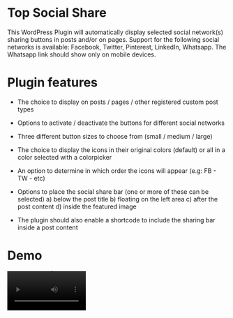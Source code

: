 # Top Social Share #

This WordPress Plugin will automatically display selected social network(s) sharing buttons in posts and/or on pages.
Support for the following social networks is available: Facebook, Twitter, Pinterest, LinkedIn, Whatsapp. The Whatsapp link should show only on mobile devices.

# Plugin features #

*  The choice to display on posts / pages / other registered custom post types
* Options to activate / deactivate the buttons for different social networks
*  Three different button sizes to choose from (small / medium / large)
*  The choice to display the icons in their original colors (default) or all in a color selected with a colorpicker
*  An option to determine in which order the icons will appear (e.g: FB - TW - etc)
*  Options to place the social share bar (one or more of these can be selected)
	a) below the post title
	b) floating on the left area
	c) after the post content
	d) inside the featured image

*  The plugin should also enable a shortcode to include the sharing bar inside a post content

# Demo #
<video src='https://www.loom.com/share/1b785731eb78432780754563f62cc3d0' width=180/>
